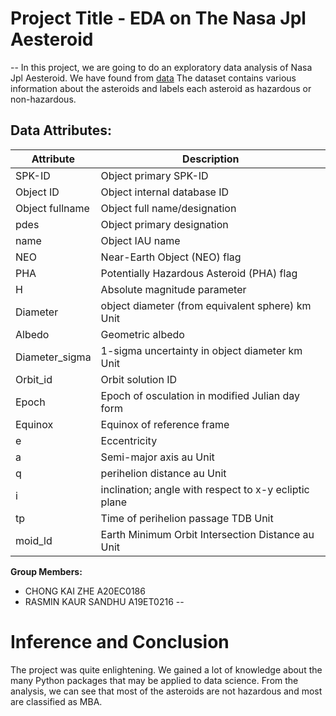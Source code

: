 # Project Title - EDA on The Nasa Jpl Aesteroid 
--
In this project, we are going to do an exploratory data analysis of Nasa Jpl Aesteroid. We have found from [data](https://www.kaggle.com/datasets/sakhawat18/asteroid-dataset) The dataset contains various information about the asteroids and labels each asteroid as hazardous or non-hazardous.

## Data Attributes:

| Attribute | Description|
| ------ | ------ |
|SPK-ID | Object primary SPK-ID|
|Object ID| Object internal database ID|
|Object fullname| Object full name/designation|
|pdes| Object primary designation|
|name| Object IAU name|
|NEO| Near-Earth Object (NEO) flag|
|PHA| Potentially Hazardous Asteroid (PHA) flag|
|H| Absolute magnitude parameter|
|Diameter| object diameter (from equivalent sphere) km Unit|
|Albedo| Geometric albedo|
|Diameter_sigma| 1-sigma uncertainty in object diameter km Unit|
|Orbit_id| Orbit solution ID|
|Epoch| Epoch of osculation in modified Julian day form|
|Equinox| Equinox of reference frame|
|e| Eccentricity|
|a| Semi-major axis au Unit|
|q| perihelion distance au Unit|
|i| inclination; angle with respect to x-y ecliptic plane|
|tp| Time of perihelion passage TDB Unit|
|moid_ld| Earth Minimum Orbit Intersection Distance au Unit|



**Group Members:**

- CHONG KAI ZHE A20EC0186
- RASMIN KAUR SANDHU A19ET0216
--
# Inference and Conclusion

The project was quite enlightening. We gained a lot of knowledge about the many Python packages that may be applied to data science. From the analysis, we can see that most of the asteroids are not hazardous and most are classified as MBA.
